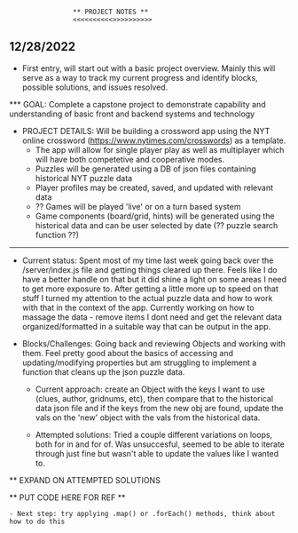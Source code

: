                     ** PROJECT NOTES **
                    <<<<<<<<<<>>>>>>>>>>

12/28/2022
----------
- First entry, will start out with a basic project overview. Mainly this will
serve as a way to track my current progress and identify blocks, possible solutions,
and issues resolved.

*** GOAL:
    Complete a capstone project to demonstrate capability and understanding of basic front
and backend systems and technology

* PROJECT DETAILS: Will be building a crossword app using the NYT online crossword
(https://www.nytimes.com/crosswords) as a template.
    - The app will allow for single player play as well as multiplayer which will
have both competetive and cooperative modes.
    - Puzzles will be generated using a DB of json files containing historical NYT puzzle data
    - Player profiles may be created, saved, and updated with relevant data
    - ?? Games will be played 'live' or on a turn based system
    - Game components (board/grid, hints) will be generated using the historical data and can be
  user selected by date
  (?? puzzle search function ??)
---------------------------------------------------------------------------------------------------

* Current status: Spent most of my time last week going back over the /server/index.js file and 
getting things cleared up there. Feels like I do have a better handle on that but it did shine
a light on some areas I need to get more exposure to. After getting a little more up to speed on
that stuff I turned my attention to the actual puzzle data and how to work with that in the 
context of the app. Currently working on how to massage the data - remove items I dont need and 
get the relevant data organized/formatted in a suitable way that can be output in the app.

* Blocks/Challenges: Going back and reviewing Objects and working with them. Feel pretty good 
about the basics of accessing and updating/modifying properties but am struggling to implement a function
that cleans up the json puzzle data. 

    - Current approach: create an Object with the keys I want to use (clues, author, gridnums, etc), then
compare that to the historical data json file and if the keys from the new obj are found, update the vals
on the 'new' object with the vals from the historical data.

    - Attempted solutions: Tried a couple different variations on loops, both for in and for of. Was unsuccesful,
seemed to be able to iterate through just fine but wasn't able to update the values like I wanted to.

** EXPAND ON ATTEMPTED SOLUTIONS

** PUT CODE HERE FOR REF **

    - Next step: try applying .map() or .forEach() methods, think about how to do this